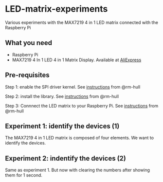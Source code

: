 # LED-matrix-experiments
Various experiments with the MAX7219 4 in 1 LED matrix connected with the Raspberry Pi

## What you need ##
- Raspberry Pi
- MAX7219 4 In 1 LED 4 in 1 Matrix Display. Available at [AliExpress](https://nl.aliexpress.com/item/MAX7219-Microcontroller-4-In-1-Display-with-5P-Line-Dot-Matrix-Module-for-Arduino/32669747663.html?spm=2114.13010608.0.0.gZJlAA&detailNewVersion=&categoryId=200003315)


## Pre-requisites ##
Step 1: enable the SPI driver kernel. See [instructions](https://github.com/rm-hull/max7219/blob/master/docs/install.rst) from @rm-hull

Step 2: install the library. See [instructions](https://github.com/rm-hull/max7219/blob/master/docs/install.rst) from @rm-hull

Step 3: Connnect the LED matrix to your Raspberry Pi. See [instructions](https://github.com/rm-hull/max7219/blob/master/docs/install.rst) from @rm-hull


## Experiment 1: identify the devices (1)
The MAX7219 4 in 1 LED matrix is composed of four elements. We want to identify the devices.


## Experiment 2: indentify the devices (2)
Same as experiment 1. But now with clearing the numbers after showing them for 1 second. 
